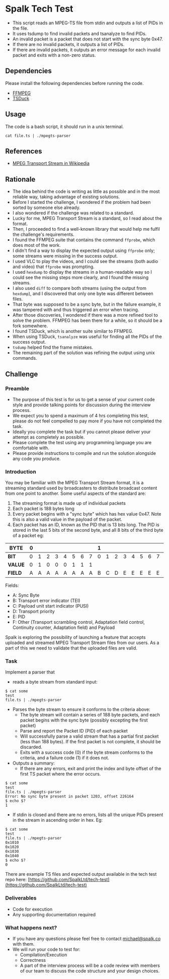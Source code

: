 # Spalk Tech Test
* This script reads an MPEG-TS file from stdin and outputs a list of PIDs in the file.
* It uses tsdump to find invalid packets and tsanalyze to find PIDs.
* An invalid packet is a packet that does not start with the sync byte 0x47.
* If there are no invalid packets, it outputs a list of PIDs.
* If there are invalid packets, it outputs an error message for each invalid packet and exits with a non-zero status.

## Dependencies
Please install the following dependencies before running the code.

* [FFMPEG](https://www.ffmpeg.org/download.html)
* [TSDuck](https://tsduck.io/download/tsduck/)
  
## Usage
The code is a bash script, it should run in a unix terminal.

```
cat file.ts | ./mpegts-parser
```

## References
* [MPEG Transport Stream in Wikipedia](https://en.wikipedia.org/wiki/MPEG_transport_stream#Elements)

## Rationale
* The idea behind the code is writing as little as possible and in the most reliable way, taking advantage of existing solutions.
* Before I started the challenge, I wondered if the problem had been sorted by someone else already.
* I also wondered if the challenge was related to a standard.
* Lucky for me, MPEG Transport Stream is a standard, so I read about the format.
* Then, I proceeded to find a well-known library that would help me fulfil the challenge's requirements.
* I found the FFMPEG suite that contains the command `ffprobe`, which does most of the work.
* I didn't find a way to display the expected output using `ffprobe` only; some streams were missing in the success output.
* I used VLC to play the videos, and I could see the streams (both audio and video) that `ffprobe` was prompting.
* I used `hexdump` to display the streams in a human-readable way so I could see the missing steps more clearly, and I found the missing streams.
* I also used `diff` to compare both streams (using the output from `hexdump`), and I discovered that only one byte was different between files.
* That byte was supposed to be a sync byte, but in the failure example, it was tampered with and thus triggered an error when tracing. 
* After those discoveries, I wondered if there was a more refined tool to solve the problem. FFMPEG has been there for a while, so it should be a fork somewhere.
* I found TSDuck, which is another suite similar to FFMPEG.
* When using TSDuck, `tsanalyze` was useful for finding all the PIDs of the success output.
* `tsdump` helped find the frame mistakes.
* The remaining part of the solution was refining the output using unix commands.

## Challenge
### Preamble
* The purpose of this test is for us to get a sense of your current code style 
and provide talking points for discussion during the interview process.
* We expect you to spend a maximum of 4 hrs completing this test, please do not feel compelled to pay more if you have not completed the task.
* Ideally you complete the task but if you cannot please deliver your attempt 
as completely as possible.
* Please complete the test using any programming language you are comfortable 
with.
* Please provide instructions to compile and run the solution alongside any 
code you produce.
### Introduction
You may be familiar with the MPEG Transport Stream format, it is a streaming 
standard used by broadcasters to distribute broadcast content from one point to 
another. Some useful aspects of the standard are:
1. The streaming format is made up of individual packets
2. Each packet is 188 bytes long
3. Every packet begins with a "sync byte" which has hex value 0x47. Note this 
is also a valid value in the payload of the packet.
4. Each packet has an ID, known as the PID that is 13 bits long. The PID is 
stored in the last 5 bits of the second byte, and all 8 bits of the third byte 
of a packet eg:

| **BYTE**  | 0 |   |   |   |   |   |   |   | 1 |   |   |   |   |   |   |   | 2 |   |   |   |   |   |   |   | 3 |   |   |   | ... | 187 |   |   |   |
|-----------|---|---|---|---|---|---|---|---|---|---|---|---|---|---|---|---|---|---|---|---|---|---|---|---|---|---|---|---|-----|-----|---|---|---|
| **BIT**   | 0 | 1 | 2 | 3 | 4 | 5 | 6 | 7 | 0 | 1 | 2 | 3 | 4 | 5 | 6 | 7 | 0 | 1 | 2 | 3 | 4 | 5 | 6 | 7 | 0 | 1 | 2 | 3 | ... | 4   | 5 | 6 | 7 |
| **VALUE** | 0 | 1 | 0 | 0 | 0 | 1 | 1 | 1 |   |   |   |   |   |   |   |   |   |   |   |   |   |   |   |   |   |   |   |   | ... |     |   |   |   |
| **FIELD** | A | A | A | A | A | A | A | A | B | C | D | E | E | E | E | E | E | E | E | E | E | E | E | E | F | F | F | F | ... | F   | F | F | F |

Fields:
* A: Sync Byte
* B: Transport error indicator (TEI)
* C: Payload unit start indicator (PUSI)
* D: Transport priority
* E: PID
* F: Other (Transport scrambling control, Adaptation field control, Continuity counter, Adaptation field) and Payload

Spalk is exploring the possibility of launching a feature that accepts uploaded 
and streamed MPEG Transport Stream files from our users. As a part of this we 
need to validate that the uploaded files are valid.

### Task
Implement a parser that 
* reads a byte stream from standard input:

```
$ cat some
test
file.ts | ./mpegts-parser
```
* Parses the byte stream to ensure it conforms to the criteria above:
  * The byte stream will contain a series of 188 byte packets, and each packet 
    begins with the sync byte (possibly excepting the first packet)
  * Parse and report the Packet ID (PID) of each packet
  * Will successfully parse a valid stream that has a partial first packet 
    (less than 188 bytes). If the first packet is not complete, it should be 
    discarded.
  * Exits with a success code (0) if the byte stream conforms to the criteria, 
    and a failure code (1) if it does not.
* Outputs a summary:
  * If there are any errors, exit and print the index and byte offset of the 
    first TS packet where the error occurs.
```
$ cat some
test
file.ts | ./mpegts-parser
Error: No sync byte present in packet 1203, offset 226164
$ echo $?
1
```
  * If stdin is closed and there are no errors, lists all the unique PIDs 
    present in the stream in ascending order in hex. Eg:
```
$ cat some
test
file.ts | ./mpegts-parser
0x1010
0x1020
0x1030
0x1040
$ echo $?
0
```

There are example TS files and expected output available in the tech test repo 
here:
[https://github.com/SpalkLtd/tech-test](https://github.com/SpalkLtd/tech-test)

### Deliverables
* Code for execution
* Any supporting documentation required

### What happens next?
* If you have any questions please feel free to contact [michael@spalk.co](michael@spalk.co) 
  with them.
* We will run your code to test for:
  * Compilation/Execution
  * Correctness
  * A part of the interview process will be a code review with members of our 
		team to discuss the code structure and your design choices.
